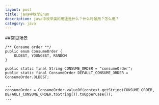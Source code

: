 ```yaml
---
layout: post
title: java中枚举Enum
description: java中枚举类的用途是什么？什么时候用？怎么用？
category: java
---
```


##常见场景


	/** Consume order **/
	public enum ConsumeOrder {
		OLDEST, YOUNGEST, RANDOM
	}
	
	public static final String CONSUME_ORDER = "consumeOrder"; 
	public static final ConsumeOrder DEFAULT_CONSUME_ORDER = ConsumeOrder.OLDEST;
	
	...
	consumeOrder = ConsumeOrder.valueOf(context.getString(CONSUME_ORDER, DEFAULT_CONSUME_ORDER.toString()).toUpperCase());
	...
	
















[NingG]:    http://ningg.github.com  "NingG"












